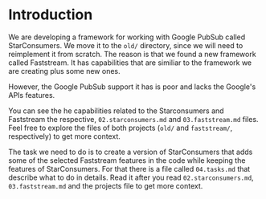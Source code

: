 # Introduction

We are developing a framework for working with Google PubSub called StarConsumers.
We move it to the `old/` directory, since we will need to reimplement it from scratch.
The reason is that we found a new framework called Faststream.  It has capabilities 
that are similiar to the framework we are creating plus some new ones. 

However, the Google PubSub support it has is poor and lacks the Google's APIs features.

You can see the he capabilities related to the Starconsumers and Faststream the respective,
`02.starconsumers.md` and `03.faststream.md` files. Feel free to explore the files of both projects 
(`old/` and `faststream/`, respectively) to get more context.


The task we need to do is to create a version of StarConsumers that adds some of the selected Faststream 
features in the code while keeping the features of StarConsumers. 
For that there is a file called `04.tasks.md` that describe what to do in details.
Read it after you read `02.starconsumers.md`, `03.faststream.md` and the projects file to get more context.

